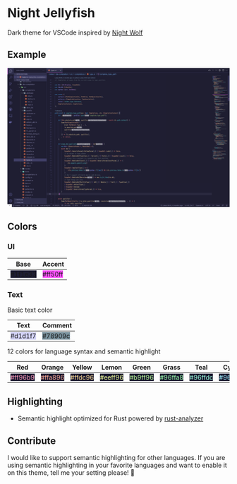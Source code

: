 # Night Jellyfish

Dark theme for VSCode inspired by [Night Wolf](https://github.com/mao-santaella-rs/NightWolfTheme)

## Example

![Rust](img/rust.png)

## Colors

### UI

| Base | Accent |
| --- | --- |
| <span style="background-color:#1f1e33">#1f1e33</span> | <span style="background-color:#ff50ff">#ff50ff</span> |

### Text

Basic text color

| Text | Comment |
| --- | --- |
| <span style="background-color:#d1d1f7">#d1d1f7</span> | <span style="background-color:#78909c">#78909c</span> |

12 colors for language syntax and semantic highlight

| Red | Orange | Yellow | Lemon | Green | Grass | Teal | Cyan | Blue | Violet | Purple | Magenta |
| --- | --- | --- | --- | --- | --- | --- | --- | --- | --- | --- | --- |
| <span style="color:#ff96b9;background-color:#1f1e33">#ff96b9</span> | <span style="color:#ffa896;background-color:#1f1e33">#ffa896</span> | <span style="color:#ffdc96;background-color:#1f1e33">#ffdc96</span> | <span style="color:#eeff96;background-color:#1f1e33">#eeff96</span> | <span style="color:#b9ff96;background-color:#1f1e33">#b9ff96</span> | <span style="color:#96ffa8;background-color:#1f1e33">#96ffa8</span> | <span style="color:#96ffdc;background-color:#1f1e33">#96ffdc</span> | <span style="color:#96edff;background-color:#1f1e33">#96edff</span> | <span style="color:#96b9ff;background-color:#1f1e33">#96b9ff</span> | <span style="color:#a896ff;background-color:#1f1e33">#a896ff</span> | <span style="color:#dc96ff;background-color:#1f1e33">#dc96ff</span> | <span style="color:#ff96ed;background-color:#1f1e33">#ff96ed</span> |

## Highlighting

- Semantic highlight optimized for Rust powered by [rust-analyzer](https://rust-analyzer.github.io/manual.html#semantic-syntax-highlighting)

## Contribute

I would like to support semantic highlighting for other languages.
If you are using semantic highlighting in your favorite languages
and want to enable it on this theme,
tell me your setting please! 👀
